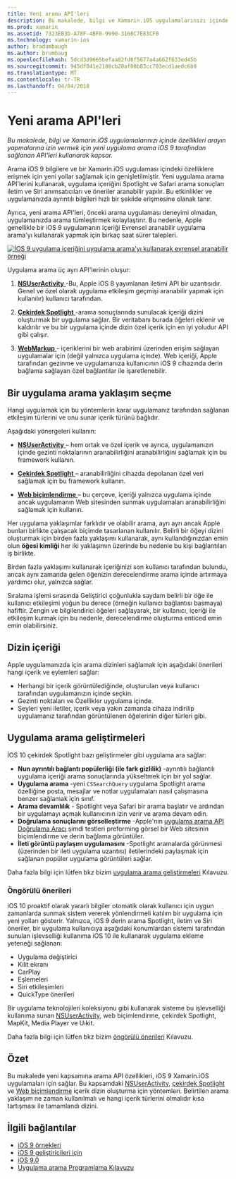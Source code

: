 ```yaml
---
title: Yeni arama API'leri
description: Bu makalede, bilgi ve Xamarin.iOS uygulamalarınızı içinde özellikleri arayın yapmalarına izin vermek için yeni uygulama arama iOS 9 tarafından sağlanan API'leri kullanarak kapsar.
ms.prod: xamarin
ms.assetid: 7323EB3D-A78F-4BF0-9990-3160C7E83CF0
ms.technology: xamarin-ios
author: bradumbaugh
ms.author: brumbaug
ms.openlocfilehash: 5dcd3d9665befaa82fd0f5677a4a662f633ed45b
ms.sourcegitcommit: 945df041e2180cb20af08b83cc703ecd1aedc6b0
ms.translationtype: MT
ms.contentlocale: tr-TR
ms.lasthandoff: 04/04/2018
---
```

# <a name="new-search-apis"></a>Yeni arama API'leri

_Bu makalede, bilgi ve Xamarin.iOS uygulamalarınızı içinde özellikleri arayın yapmalarına izin vermek için yeni uygulama arama iOS 9 tarafından sağlanan API'leri kullanarak kapsar._

Arama iOS 9 bilgilere ve bir Xamarin.iOS uygulaması içindeki özelliklere erişmek için yeni yollar sağlamak için genişletilmiştir. Yeni uygulama arama API'lerini kullanarak, uygulama içeriğini Spotlight ve Safari arama sonuçları iletim ve Siri anımsatıcıları ve öneriler aranabilir yapılır. Bu etkinlikler ve uygulamanızda ayrıntılı bilgileri hızlı bir şekilde erişmesine olanak tanır.

Ayrıca, yeni arama API'leri, önceki arama uygulaması deneyimi olmadan, uygulamanızda arama tümleştirmek kolaylaştırır. Bu nedenle, Apple genellikle bir iOS 9 uygulamanın içeriği Evrensel aranabilir uygulama arama'yı kullanarak yapmak için birkaç saat sürer talepleri.

[![](images/intro01.png "İOS 9 uygulama içeriğini uygulama arama'yı kullanarak evrensel aranabilir örneği")](images/intro01.png#lightbox)

Uygulama arama üç ayrı API'lerinin oluşur:

1. [**NSUserActivity** ](nsuseractivity.md) -Bu, Apple iOS 8 yayımlanan iletimi API bir uzantısıdır. Genel ve özel olarak uygulama etkileşim geçmişi aranabilir yapmak için kullanılır) kullanıcı tarafından.

2. [**Çekirdek Spotlight** ](corespotlight.md) -arama sonuçlarında sunulacak içeriği dizini oluşturmak bir uygulama sağlar. Bir veritabanı burada öğeleri eklenir ve kaldırılır ve bu bir uygulama içinde dizin özel içerik için en iyi yoludur API gibi çalışır.

3. [**WebMarkup** ](web-markup.md) - içeriklerini bir web arabirimi üzerinden erişim sağlayan uygulamalar için (değil yalnızca uygulama içinde). Web içeriği, Apple tarafından gezinme ve uygulamanıza kullanıcının iOS 9 cihazında derin bağlama sağlayan özel bağlantılar ile işaretlenebilir.

## <a name="selecting-an-app-search-approach"></a>Bir uygulama arama yaklaşım seçme

Hangi uygulamak için bu yöntemlerin karar uygulamanız tarafından sağlanan etkileşim türlerini ve onu sunar içerik türünü bağlıdır.

Aşağıdaki yönergeleri kullanın:

- [**NSUserActivity** ](nsuseractivity.md) – hem ortak ve özel içerik ve ayrıca, uygulamanızın içinde gezinti noktalarının aranabilirliğini aranabilirliğini sağlamak için bu framework kullanın.

- [**Çekirdek Spotlight** ](corespotlight.md) – aranabilirliğini cihazda depolanan özel veri sağlamak için bu framework kullanın.

- [**Web biçimlendirme** ](web-markup.md) – bu çerçeve, içeriği yalnızca uygulama içinde ancak uygulamanın Web sitesinden sunmak uygulamaları aranabilirliğini sağlamak için kullanın.

Her uygulama yaklaşımlar farklıdır ve olabilir arama, ayrı ayrı ancak Apple bunları birlikte çalışacak biçimde tasarlanan kullanılır. Belirli bir öğeyi dizini oluşturmak için birden fazla yaklaşımı kullanarak, aynı kullandığınızdan emin olun **öğesi kimliği** her iki yaklaşımın üzerinde bu nedenle bu kişi bağlantıları iş birlikte.

Birden fazla yaklaşımı kullanarak içeriğinizi son kullanıcı tarafından bulundu, ancak aynı zamanda gelen öğenizin derecelendirme arama içinde artırmaya yardımcı olur, yalnızca sağlar.

Sıralama işlemi sırasında Geliştirici çoğunlukla saydam belirli bir öğe ile kullanıcı etkileşimi yoğun bu derece (örneğin kullanıcı bağlantısı basmaya) hafiftir.
Zengin ve bilgilendirici öğeleri sağlayarak, bir kullanıcı, içeriği ile etkileşim kurmak için bu nedenle, derecelendirme oluşturma enticed emin emin olabilirsiniz.

## <a name="what-content-to-index"></a>Dizin içeriği

Apple uygulamanızda için arama dizinleri sağlamak için aşağıdaki önerileri hangi içerik ve eylemleri sağlar:

 - Herhangi bir içerik görüntülediğinde, oluşturulan veya kullanıcı tarafından uygulamanızın içinde seçkin.
 - Gezinti noktaları ve Özellikler uygulama içinde.
 - Şeyleri yeni iletiler, içerik veya yakın zamanda cihaza indirilip uygulamanız tarafından görüntülenen öğelerinin diğer türleri gibi.

## <a name="app-search-enhancements"></a>Uygulama arama geliştirmeleri

İOS 10 çekirdek Spotlight bazı geliştirmeler gibi uygulama ara sağlar:

- **Nun ayrıntılı bağlantı popülerliği (ile fark gizlilik)** -ayrıntılı bağlantılı uygulama içeriği arama sonuçlarında yükseltmek için bir yol sağlar.
- **Uygulama arama** -yeni `CSSearchQuery` uygulama Spotlight arama özelliğine posta, mesajlar ve notlar uygulamaları nasıl çalışmasına benzer sağlamak için sınıf.
- **Arama devamlılık** - Spotlight veya Safari bir arama başlatır ve ardından bir uygulamayı açmak kullanıcının izin verir ve arama devam edin.
- **Doğrulama sonuçlarını görselleştirme** -Apple'nın [uygulama arama API Doğrulama Aracı](https://search.developer.apple.com/appsearch-validation-tool) şimdi testleri preforming görsel bir Web sitesinin biçimlendirme ve derin bağlama görüntüler.
- **İleti görüntü paylaşım uygulamasını** -Spotlight aramalarda görünmesi (üzerinden bir ileti uygulama uzantısı) iletilerindeki paylaşmak için sağlanan popüler uygulama görüntüleri sağlar.

Daha fazla bilgi için lütfen bkz bizim [uygulama arama geliştirmeleri](~/ios/platform/search/app-search-enhancements.md) Kılavuzu.

### <a name="proactive-suggestions"></a>Öngörülü önerileri

iOS 10 proaktif olarak yararlı bilgiler otomatik olarak kullanıcı için uygun zamanlarda sunmak sistem vererek yönlendirmeli katılım bir uygulama için yeni yolları gösterir. Yalnızca, iOS 9 derin arama Spotlight, iletim ve Siri öneriler, bir uygulama kullanıcıya aşağıdaki konumlardan sistemi tarafından sunulan işlevselliği kullanıma iOS 10 ile kullanarak uygulama ekleme yeteneği sağlanan:

- Uygulama değiştirici
- Kilit ekranı
- CarPlay
- Eşlemeleri
- Siri etkileşimleri
- QuickType önerileri 

Bir uygulama teknolojileri koleksiyonu gibi kullanarak sisteme bu işlevselliği kullanıma sunan [NSUserActivity](https://developer.xamarin.com/api/type/Foundation.NSUserActivity/), web biçimlendirme, çekirdek Spotlight, MapKit, Media Player ve Uıkit.

Daha fazla bilgi için lütfen bkz bizim [öngörülü önerileri](~/ios/platform/search/proactive-suggestions.md) Kılavuzu.

## <a name="summary"></a>Özet

Bu makalede yeni kapsamına arama API özellikleri, iOS 9 Xamarin.iOS uygulamaları için sağlar. Bu kapsamdaki [NSUserActivity](nsuseractivity.md), [çekirdek Spotlight](corespotlight.md) ve [Web biçimlendirme](web-markup.md) içerik dizin oluşturma için yöntemleri. Belirtilen arama yaklaşım ne zaman kullanılmalı ve hangi içerik türlerini olmalıdır kısa tartışması ile tamamlandı dizini.



## <a name="related-links"></a>İlgili bağlantılar

- [iOS 9 örnekleri](https://developer.xamarin.com/samples/ios/iOS9/)
- [iOS 9 geliştiricileri için](https://developer.apple.com/ios/pre-release/)
- [iOS 9.0](https://developer.apple.com/library/prerelease/ios/releasenotes/General/WhatsNewIniOS/Articles/iOS9.html)
- [Uygulama arama Programlama Kılavuzu](https://developer.apple.com/library/prerelease/ios/documentation/General/Conceptual/AppSearch/index.html#//apple_ref/doc/uid/TP40016308)
